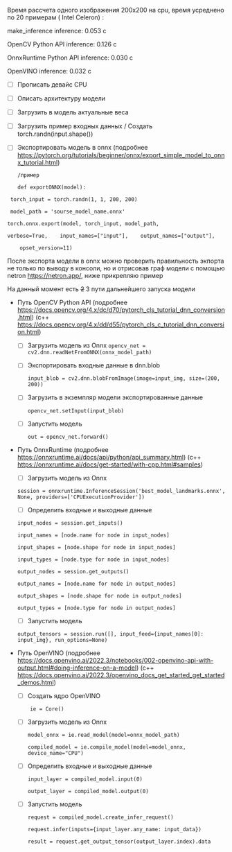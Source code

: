 Время рассчета одного изображения 200х200 на cpu, время усреднено по 20 примерам ( Intel Celeron) :

make_inference inference:  0.053 c

OpenCV Python API inference:  0.126 c

OnnxRuntime Python API inference:  0.030 c

OpenVINO inference:  0.032 c



* [ ] Прописать девайс  CPU
* [ ] Описать архитектуру модели
* [ ] Загрузить в модель актуальные веса
* [ ] Загрузить пример входных данных / Создать torch.randn(input.shape())


* [ ] Экспортировать модель в onnx (подробнее <https://pytorch.org/tutorials/beginner/onnx/export_simple_model_to_onnx_tutorial.html>)

  `/пример`

  `def exportONNX(model):   `

` torch_input = torch.randn(1, 1, 200, 200)`

` model_path = 'sourse_model_name.onnx'`

`torch.onnx.export(model, torch_input, model_path,`

`verbose=True,    input_names=["input"],    output_names=["output"],`

`    opset_version=11)`

После экспорта модели  в onnx можно проверить правильность экпорта не только по выводу в консоли, но и отрисовав граф модели с помощью netron <https://netron.app/>, ниже прикрепляю пример



На данный момент есть ~~2~~ 3  пути дальнейшего запуска модели

* Путь OpenCV Python API (подробнее <https://docs.opencv.org/4.x/dc/d70/pytorch_cls_tutorial_dnn_conversion.html>) (c++ <https://docs.opencv.org/4.x/dd/d55/pytorch_cls_c_tutorial_dnn_conversion.html>)
  * [ ] Загрузить модель из Onnx
    `opencv_net = cv2.dnn.readNetFromONNX(onnx_model_path)`
  * [ ] Экспортировать входные данные в dnn.blob

    `input_blob = cv2.dnn.blobFromImage(image=input_img, size=(200, 200))`
  * [ ] Загрузить в экземпляр модели экспортированные данные

    `opencv_net.setInput(input_blob)`
  * [ ] Запустить модель

    `out = opencv_net.forward()`
* Путь OnnxRuntime (подробнее <https://onnxruntime.ai/docs/api/python/api_summary.html>) (c++ <https://onnxruntime.ai/docs/get-started/with-cpp.html#samples>)
  * [ ] Загрузить модель из Onnx

  `session = onnxruntime.InferenceSession('best_model_landmarks.onnx', None, providers=['CPUExecutionProvider'])`
  * [ ] Определить входные и выходные данные

  `input_nodes = session.get_inputs()`

  `input_names = [node.name for node in input_nodes]`

  `input_shapes = [node.shape for node in input_nodes]`

  `input_types = [node.type for node in input_nodes]`

  `output_nodes = session.get_outputs()`

  `output_names = [node.name for node in output_nodes]`

  `output_shapes = [node.shape for node in output_nodes]`

  `output_types = [node.type for node in output_nodes]`
  * [ ] Запустить модель

  `output_tensors = session.run([], input_feed={input_names[0]: input_img}, run_options=None)`
* Путь OpenVINO (подробнее <https://docs.openvino.ai/2022.3/notebooks/002-openvino-api-with-output.html#doing-inference-on-a-model>) (c++ <https://docs.openvino.ai/2022.3/openvino_docs_get_started_get_started_demos.html>)
  * [ ] Создать ядро  OpenVINO

  `    ie = Core()`
  * [ ] Загрузить модель из Onnx
  
    `model_onnx = ie.read_model(model=onnx_model_path)`

    `compiled_model = ie.compile_model(model=model_onnx, device_name="CPU")`
  * [ ] Определить входные и выходные данные
        
    `input_layer = compiled_model.input(0)`

    `output_layer = compiled_model.output(0)`
  * [ ] Запустить модель
 
    `request = compiled_model.create_infer_request()`

    `request.infer(inputs={input_layer.any_name: input_data})`

    `result = request.get_output_tensor(output_layer.index).data`
